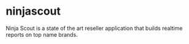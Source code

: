 # ninjascout
Ninja Scout is a state of the art reseller application that builds realtime reports on top name brands.
